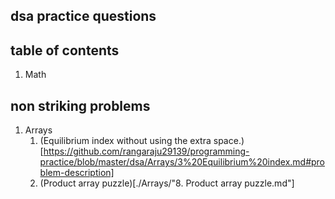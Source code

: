 ## dsa practice questions

## table of contents

1. Math

## non striking problems

1. Arrays
   1. (Equilibrium index without using the extra space.)[https://github.com/rangaraju29139/programming-practice/blob/master/dsa/Arrays/3%20Equilibrium%20index.md#problem-description]
   2. (Product array puzzle)[./Arrays/"8. Product array puzzle.md"]
